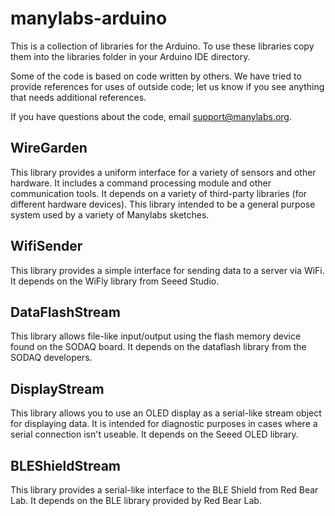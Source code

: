 manylabs-arduino
================

This is a collection of libraries for the Arduino. To use these libraries copy 
them into the libraries folder in your Arduino IDE directory. 

Some of the code is based on code written by others. We have tried to provide 
references for uses of outside code; let us know if you see anything that needs
additional references.

If you have questions about the code, email <support@manylabs.org>.

## WireGarden

This library provides a uniform interface for a variety of sensors and other
hardware. It includes a command processing module and other communication tools.
It depends on a variety of third-party libraries (for different hardware devices).
This library intended to be a general purpose system used by a variety of Manylabs
sketches.

## WifiSender

This library provides a simple interface for sending data to a server via WiFi.
It depends on the WiFly library from Seeed Studio.

## DataFlashStream

This library allows file-like input/output using the flash memory device found
on the SODAQ board. It depends on the dataflash library from the SODAQ developers.

## DisplayStream

This library allows you to use an OLED display as a serial-like stream object for 
displaying data. It is intended for diagnostic purposes in cases where a serial
connection isn't useable. It depends on the Seeed OLED library.

## BLEShieldStream

This library provides a serial-like interface to the BLE Shield from Red Bear Lab.
It depends on the BLE library provided by Red Bear Lab.